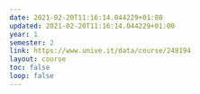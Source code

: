 ```yaml
---
date: 2021-02-20T11:16:14.044229+01:00
updated: 2021-02-20T11:16:14.044229+01:00
year: 1
semester: 2
link: https://www.unive.it/data/course/248194
layout: course
toc: false
loop: false
---
```

